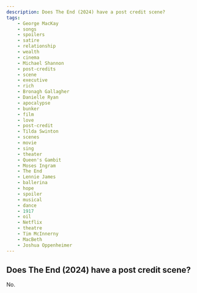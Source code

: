 ```yaml
---
description: Does The End (2024) have a post credit scene?
tags: 
    - George MacKay
    - songs
    - spoilers
    - satire
    - relationship
    - wealth
    - cinema
    - Michael Shannon
    - post-credits
    - scene
    - executive
    - rich
    - Bronagh Gallagher
    - Danielle Ryan
    - apocalypse
    - bunker
    - film
    - love
    - post-credit
    - Tilda Swinton
    - scenes
    - movie
    - sing
    - theater
    - Queen's Gambit
    - Moses Ingram
    - The End
    - Lennie James
    - ballerina
    - hope
    - spoiler
    - musical
    - dance
    - 1917
    - oil
    - Netflix
    - theatre
    - Tim McInnerny
    - MacBeth
    - Joshua Oppenheimer
---
```


## Does The End (2024) have a post credit scene?

No.
